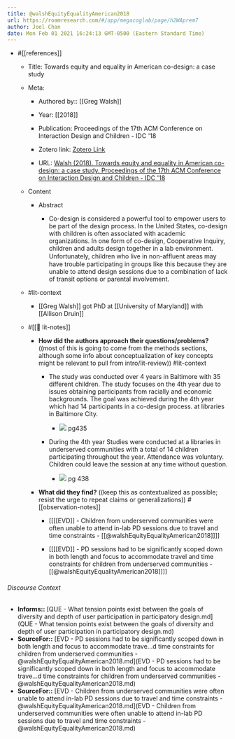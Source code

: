 ```yaml
---
title: @walshEquityEqualityAmerican2018
url: https://roamresearch.com/#/app/megacoglab/page/h2WAprem7
author: Joel Chan
date: Mon Feb 01 2021 16:24:13 GMT-0500 (Eastern Standard Time)
---
```


- #[[references]]

    - Title: Towards equity and equality in American co-design: a case study

    - Meta:

        - Authored by:: [[Greg Walsh]]

        - Year: [[2018]]

        - Publication: Proceedings of the 17th ACM Conference on Interaction Design and Children - IDC '18

        - Zotero link: [Zotero Link](zotero://select/items/7_YAE4H8D4)

        - URL: [Walsh (2018). Towards equity and equality in American co-design: a case study. Proceedings of the 17th ACM Conference on Interaction Design and Children - IDC '18](http://dl.acm.org/citation.cfm?doid=3202185.3202768)

    - Content

        - Abstract

            - Co-design is considered a powerful tool to empower users to be part of the design process. In the United States, co-design with children is often associated with academic organizations. In one form of co-design, Cooperative Inquiry, children and adults design together in a lab environment. Unfortunately, children who live in non-afﬂuent areas may have trouble participating in groups like this because they are unable to attend design sessions due to a combination of lack of transit options or parental involvement.

    - #lit-context

        - [[Greg Walsh]] got PhD at [[University of Maryland]] with [[Allison Druin]]

    - #[[📝 lit-notes]]

        - **How did the authors approach their questions/problems?** ((most of this is going to come from the methods sections, although some info about conceptualization of key concepts might be relevant to pull from intro/lit-review)) #lit-context

            - The study was conducted over 4 years in Baltimore with 35 different children. The study focuses on the 4th year due to issues obtaining participants from racially and economic backgrounds. The goal was achieved during the 4th year which had 14 participants in a co-design process. at libraries in Baltimore City.

                - ![](https://firebasestorage.googleapis.com/v0/b/firescript-577a2.appspot.com/o/imgs%2Fapp%2Fmegacoglab%2FYG9Hv5P0UA.png?alt=media&token=0f6da7e8-8534-4206-a242-6a0b61be6643)  pg435

            - During the 4th year Studies were conducted at a libraries in underserved communities with a total of 14 children participating throughout the year. Attendance was voluntary. Children could leave the session at any time without question.

                - ![](https://firebasestorage.googleapis.com/v0/b/firescript-577a2.appspot.com/o/imgs%2Fapp%2Fmegacoglab%2FtE70UheBHe.png?alt=media&token=1da6ae1d-d74b-4034-857a-aff5a0914ac2) pg 438

        - **What did they find?** ((keep this as contextualized as possible; resist the urge to repeat claims or generalizations)) #[[observation-notes]]

            - [[[[EVD]] - Children from underserved communities were often unable to attend in-lab PD sessions due to travel and time constraints - [[@walshEquityEqualityAmerican2018]]]]

            - [[[[EVD]] - PD sessions had to be significantly scoped down in both length and focus to accommodate travel and time constraints for children from underserved communities - [[@walshEquityEqualityAmerican2018]]]]

###### Discourse Context

- **Informs::** [QUE - What tension points exist between the goals of diversity and depth of user participation in participatory design.md](QUE - What tension points exist between the goals of diversity and depth of user participation in participatory design.md)
- **SourceFor::** [EVD - PD sessions had to be significantly scoped down in both length and focus to accommodate trave...d time constraints for children from underserved communities - @walshEquityEqualityAmerican2018.md](EVD - PD sessions had to be significantly scoped down in both length and focus to accommodate trave...d time constraints for children from underserved communities - @walshEquityEqualityAmerican2018.md)
- **SourceFor::** [EVD - Children from underserved communities were often unable to attend in-lab PD sessions due to travel and time constraints - @walshEquityEqualityAmerican2018.md](EVD - Children from underserved communities were often unable to attend in-lab PD sessions due to travel and time constraints - @walshEquityEqualityAmerican2018.md)


